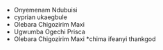 * Onyemenam Ndubuisi
* cyprian ukaegbule
* Olebara Chigozirim  Maxi
* Ugwumba Ogechi Prisca 
* Olebara Chigozirim  Maxi
*chima ifeanyi thankgod
